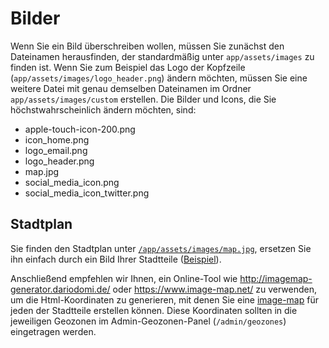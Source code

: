 # Bilder

Wenn Sie ein Bild überschreiben wollen, müssen Sie zunächst den Dateinamen herausfinden, der standardmäßig unter `app/assets/images` zu finden ist. Wenn Sie zum Beispiel das Logo der Kopfzeile (`app/assets/images/logo_header.png`) ändern möchten, müssen Sie eine weitere Datei mit genau demselben Dateinamen im Ordner `app/assets/images/custom` erstellen. Die Bilder und Icons, die Sie höchstwahrscheinlich ändern möchten, sind:

- apple-touch-icon-200.png
- icon_home.png
- logo_email.png
- logo_header.png
- map.jpg
- social_media_icon.png
- social_media_icon_twitter.png

## Stadtplan

Sie finden den Stadtplan unter [`/app/assets/images/map.jpg`](https://github.com/consul/consul/blob/master/app/assets/images/map.jpg), ersetzen Sie ihn einfach durch ein Bild Ihrer Stadtteile ([Beispiel](https://github.com/ayuntamientomadrid/consul/blob/master/app/assets/images/map.jpg)).

Anschließend empfehlen wir Ihnen, ein Online-Tool wie http://imagemap-generator.dariodomi.de/ oder https://www.image-map.net/ zu verwenden, um die Html-Koordinaten zu generieren, mit denen Sie eine [image-map](https://www.w3schools.com/tags/tag_map.asp) für jeden der Stadtteile erstellen können. Diese Koordinaten sollten in die jeweiligen Geozonen im Admin-Geozonen-Panel (`/admin/geozones`) eingetragen werden.
